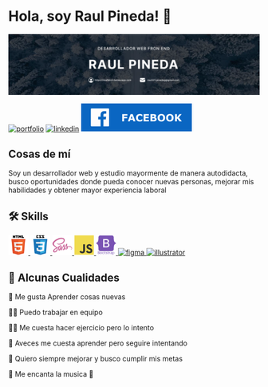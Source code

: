 # Hola, soy Raul Pineda! 👋

<div align="center"><img src="https://github.com/fernando5498/fernando5498/blob/main/img/cover.png"/></div>

                                                                                                 
[![portfolio](https://img.shields.io/badge/my_portfolio-000?style=for-the-badge&logo=ko-fi&logoColor=red)](https://raulfetch.herokuapp.com/) [![linkedin](https://img.shields.io/badge/linkedin-0A66C2?style=for-the-badge&logo=linkedin&logoColor=white)](https://www.linkedin.com/in/raul-pineda-1269871bb) [![Facebook](https://github.com/fernando5498/fernando5498/blob/main/img/Facebook.svg)](https://www.facebook.com/profile.php?id=100010575304377)

## Cosas de mí
Soy un desarrollador web y estudio mayormente de manera autodidacta, busco oportunidades donde pueda conocer nuevas personas, mejorar mis habilidades y obtener mayor experiencia laboral

## 🛠 Skills
<p align="left"><a href="https://www.w3.org/html/" target="_blank" rel="noreferrer"> <img src="https://raw.githubusercontent.com/devicons/devicon/master/icons/html5/html5-original-wordmark.svg" alt="html5" width="40" height="40"/> </a> <a href="https://www.w3schools.com/css/" target="_blank" rel="noreferrer"> <img src="https://raw.githubusercontent.com/devicons/devicon/master/icons/css3/css3-original-wordmark.svg" alt="css3" width="40" height="40"/> <a href="https://sass-lang.com" target="_blank" rel="noreferrer"> <img src="https://raw.githubusercontent.com/devicons/devicon/master/icons/sass/sass-original.svg" alt="sass" width="40" height="40"/> </a>  <a href="https://developer.mozilla.org/en-US/docs/Web/JavaScript" target="_blank" rel="noreferrer"> <img src="https://raw.githubusercontent.com/devicons/devicon/master/icons/javascript/javascript-original.svg" alt="javascript" width="40" height="40"/> </a> </a> <a href="https://getbootstrap.com" target="_blank" rel="noreferrer"> <img src="https://raw.githubusercontent.com/devicons/devicon/master/icons/bootstrap/bootstrap-plain-wordmark.svg" alt="bootstrap" width="40" height="40"/> </a> <a href="https://www.figma.com/" target="_blank" rel="noreferrer"> <img src="https://www.vectorlogo.zone/logos/figma/figma-icon.svg" alt="figma" width="40" height="40"/> </a>  <a href="https://www.adobe.com/in/products/illustrator.html" target="_blank" rel="noreferrer"> <img src="https://www.vectorlogo.zone/logos/adobe_illustrator/adobe_illustrator-icon.svg" alt="illustrator" width="40" height="40"/> </a>  </p>

## 🏮 Alcunas Cualidades

🧠 Me gusta Aprender cosas nuevas                                                                                                   

🐱‍👓 Puedo trabajar en equipo

🐱‍👤 Me cuesta hacer ejercicio pero lo intento

🎯 Aveces me cuesta aprender pero seguire intentando

🗻 Quiero siempre mejorar y busco cumplir mis metas

🎸 Me encanta la musica 🎹

